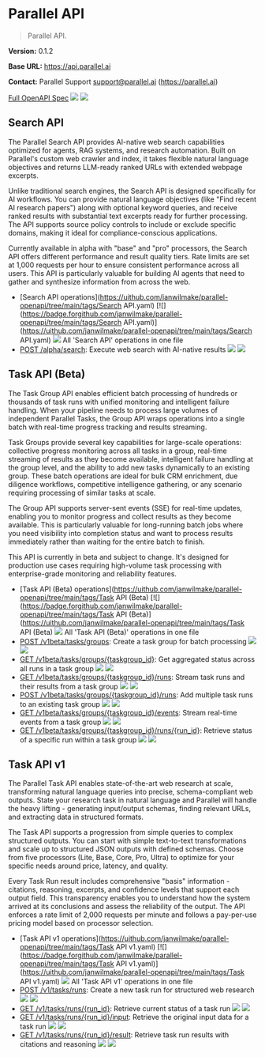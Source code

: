 # Parallel API

> Parallel API.

**Version:** 0.1.2

**Base URL:** https://api.parallel.ai

**Contact:** Parallel Support <support@parallel.ai> (https://parallel.ai)

[Full OpenAPI Spec](https://uithub.com/janwilmake/parallel-openapi/tree/main/openapi.yaml)
[![](https://badge.forgithub.com/janwilmake/parallel-openapi/tree/main/openapi.yaml)](https://uithub.com/janwilmake/parallel-openapi/tree/main/openapi.yaml) [![](https://b.lmpify.com/Ask_AI)](https://letmeprompt.com/?q=https%3A%2F%2Fuithub.com%2Fjanwilmake%2Fparallel-openapi%2Ftree%2Fmain%2Fopenapi.yaml%20%0A%0AYour%20Prompt....)

## Search API

The Parallel Search API provides AI-native web search capabilities optimized for agents, RAG systems, and research automation. Built on Parallel's custom web crawler and index, it takes flexible natural language objectives and returns LLM-ready ranked URLs with extended webpage excerpts.

Unlike traditional search engines, the Search API is designed specifically for AI workflows. You can provide natural language objectives (like "Find recent AI research papers") along with optional keyword queries, and receive ranked results with substantial text excerpts ready for further processing. The API supports source policy controls to include or exclude specific domains, making it ideal for compliance-conscious applications.

Currently available in alpha with "base" and "pro" processors, the Search API offers different performance and result quality tiers. Rate limits are set at 1,000 requests per hour to ensure consistent performance across all users. This API is particularly valuable for building AI agents that need to gather and synthesize information from across the web.

- [Search API operations](https://uithub.com/janwilmake/parallel-openapi/tree/main/tags/Search API.yaml)
[![](https://badge.forgithub.com/janwilmake/parallel-openapi/tree/main/tags/Search API.yaml)](https://uithub.com/janwilmake/parallel-openapi/tree/main/tags/Search API.yaml) [![](https://b.lmpify.com/Ask_AI)](https://letmeprompt.com/?q=https%3A%2F%2Fuithub.com%2Fjanwilmake%2Fparallel-openapi%2Ftree%2Fmain%2Ftags%2FSearch%20API.yaml%20%0A%0AYour%20Prompt....) All 'Search API' operations in one file
- [POST /alpha/search](https://uithub.com/janwilmake/parallel-openapi/tree/main/operations/web_search_alpha_search_post.yaml): Execute web search with AI-native results
[![](https://badge.forgithub.com/janwilmake/parallel-openapi/tree/main/operations/web_search_alpha_search_post.yaml)](https://uithub.com/janwilmake/parallel-openapi/tree/main/operations/web_search_alpha_search_post.yaml) [![](https://b.lmpify.com/Ask_AI)](https://letmeprompt.com/?q=https%3A%2F%2Fuithub.com%2Fjanwilmake%2Fparallel-openapi%2Ftree%2Fmain%2Foperations%2Fweb_search_alpha_search_post.yaml%20%0A%0AYour%20Prompt....)

## Task API (Beta)

The Task Group API enables efficient batch processing of hundreds or thousands of task runs with unified monitoring and intelligent failure handling. When your pipeline needs to process large volumes of independent Parallel Tasks, the Group API wraps operations into a single batch with real-time progress tracking and results streaming.

Task Groups provide several key capabilities for large-scale operations: collective progress monitoring across all tasks in a group, real-time streaming of results as they become available, intelligent failure handling at the group level, and the ability to add new tasks dynamically to an existing group. These batch operations are ideal for bulk CRM enrichment, due diligence workflows, competitive intelligence gathering, or any scenario requiring processing of similar tasks at scale.

The Group API supports server-sent events (SSE) for real-time updates, enabling you to monitor progress and collect results as they become available. This is particularly valuable for long-running batch jobs where you need visibility into completion status and want to process results immediately rather than waiting for the entire batch to finish.

This API is currently in beta and subject to change. It's designed for production use cases requiring high-volume task processing with enterprise-grade monitoring and reliability features.

- [Task API (Beta) operations](https://uithub.com/janwilmake/parallel-openapi/tree/main/tags/Task API (Beta)
[![](https://badge.forgithub.com/janwilmake/parallel-openapi/tree/main/tags/Task API (Beta)](https://uithub.com/janwilmake/parallel-openapi/tree/main/tags/Task API (Beta) [![](https://b.lmpify.com/Ask_AI)](https://letmeprompt.com/?q=https%3A%2F%2Fuithub.com%2Fjanwilmake%2Fparallel-openapi%2Ftree%2Fmain%2Ftags%2FTask%20API%20(Beta%20%0A%0AYour%20Prompt....).yaml) All 'Task API (Beta)' operations in one file
- [POST /v1beta/tasks/groups](https://uithub.com/janwilmake/parallel-openapi/tree/main/operations/tasks_taskgroups_post_v1beta_tasks_groups_post.yaml): Create a task group for batch processing
[![](https://badge.forgithub.com/janwilmake/parallel-openapi/tree/main/operations/tasks_taskgroups_post_v1beta_tasks_groups_post.yaml)](https://uithub.com/janwilmake/parallel-openapi/tree/main/operations/tasks_taskgroups_post_v1beta_tasks_groups_post.yaml) [![](https://b.lmpify.com/Ask_AI)](https://letmeprompt.com/?q=https%3A%2F%2Fuithub.com%2Fjanwilmake%2Fparallel-openapi%2Ftree%2Fmain%2Foperations%2Ftasks_taskgroups_post_v1beta_tasks_groups_post.yaml%20%0A%0AYour%20Prompt....)
- [GET /v1beta/tasks/groups/{taskgroup_id}](https://uithub.com/janwilmake/parallel-openapi/tree/main/operations/tasks_taskgroups_get_v1beta_tasks_groups__taskgroup_id__get.yaml): Get aggregated status across all runs in a task group
[![](https://badge.forgithub.com/janwilmake/parallel-openapi/tree/main/operations/tasks_taskgroups_get_v1beta_tasks_groups__taskgroup_id__get.yaml)](https://uithub.com/janwilmake/parallel-openapi/tree/main/operations/tasks_taskgroups_get_v1beta_tasks_groups__taskgroup_id__get.yaml) [![](https://b.lmpify.com/Ask_AI)](https://letmeprompt.com/?q=https%3A%2F%2Fuithub.com%2Fjanwilmake%2Fparallel-openapi%2Ftree%2Fmain%2Foperations%2Ftasks_taskgroups_get_v1beta_tasks_groups__taskgroup_id__get.yaml%20%0A%0AYour%20Prompt....)
- [GET /v1beta/tasks/groups/{taskgroup_id}/runs](https://uithub.com/janwilmake/parallel-openapi/tree/main/operations/tasks_taskgroups_runs_get_v1beta_tasks_groups__taskgroup_id__runs_get.yaml): Stream task runs and their results from a task group
[![](https://badge.forgithub.com/janwilmake/parallel-openapi/tree/main/operations/tasks_taskgroups_runs_get_v1beta_tasks_groups__taskgroup_id__runs_get.yaml)](https://uithub.com/janwilmake/parallel-openapi/tree/main/operations/tasks_taskgroups_runs_get_v1beta_tasks_groups__taskgroup_id__runs_get.yaml) [![](https://b.lmpify.com/Ask_AI)](https://letmeprompt.com/?q=https%3A%2F%2Fuithub.com%2Fjanwilmake%2Fparallel-openapi%2Ftree%2Fmain%2Foperations%2Ftasks_taskgroups_runs_get_v1beta_tasks_groups__taskgroup_id__runs_get.yaml%20%0A%0AYour%20Prompt....)
- [POST /v1beta/tasks/groups/{taskgroup_id}/runs](https://uithub.com/janwilmake/parallel-openapi/tree/main/operations/tasks_taskgroups_runs_post_v1beta_tasks_groups__taskgroup_id__runs_post.yaml): Add multiple task runs to an existing task group
[![](https://badge.forgithub.com/janwilmake/parallel-openapi/tree/main/operations/tasks_taskgroups_runs_post_v1beta_tasks_groups__taskgroup_id__runs_post.yaml)](https://uithub.com/janwilmake/parallel-openapi/tree/main/operations/tasks_taskgroups_runs_post_v1beta_tasks_groups__taskgroup_id__runs_post.yaml) [![](https://b.lmpify.com/Ask_AI)](https://letmeprompt.com/?q=https%3A%2F%2Fuithub.com%2Fjanwilmake%2Fparallel-openapi%2Ftree%2Fmain%2Foperations%2Ftasks_taskgroups_runs_post_v1beta_tasks_groups__taskgroup_id__runs_post.yaml%20%0A%0AYour%20Prompt....)
- [GET /v1beta/tasks/groups/{taskgroup_id}/events](https://uithub.com/janwilmake/parallel-openapi/tree/main/operations/tasks_sessions_events_get_v1beta_tasks_groups__taskgroup_id__events_get.yaml): Stream real-time events from a task group
[![](https://badge.forgithub.com/janwilmake/parallel-openapi/tree/main/operations/tasks_sessions_events_get_v1beta_tasks_groups__taskgroup_id__events_get.yaml)](https://uithub.com/janwilmake/parallel-openapi/tree/main/operations/tasks_sessions_events_get_v1beta_tasks_groups__taskgroup_id__events_get.yaml) [![](https://b.lmpify.com/Ask_AI)](https://letmeprompt.com/?q=https%3A%2F%2Fuithub.com%2Fjanwilmake%2Fparallel-openapi%2Ftree%2Fmain%2Foperations%2Ftasks_sessions_events_get_v1beta_tasks_groups__taskgroup_id__events_get.yaml%20%0A%0AYour%20Prompt....)
- [GET /v1beta/tasks/groups/{taskgroup_id}/runs/{run_id}](https://uithub.com/janwilmake/parallel-openapi/tree/main/operations/tasks_taskgroups_runs_id_get_v1beta_tasks_groups__taskgroup_id__runs__run_id__get.yaml): Retrieve status of a specific run within a task group
[![](https://badge.forgithub.com/janwilmake/parallel-openapi/tree/main/operations/tasks_taskgroups_runs_id_get_v1beta_tasks_groups__taskgroup_id__runs__run_id__get.yaml)](https://uithub.com/janwilmake/parallel-openapi/tree/main/operations/tasks_taskgroups_runs_id_get_v1beta_tasks_groups__taskgroup_id__runs__run_id__get.yaml) [![](https://b.lmpify.com/Ask_AI)](https://letmeprompt.com/?q=https%3A%2F%2Fuithub.com%2Fjanwilmake%2Fparallel-openapi%2Ftree%2Fmain%2Foperations%2Ftasks_taskgroups_runs_id_get_v1beta_tasks_groups__taskgroup_id__runs__run_id__get.yaml%20%0A%0AYour%20Prompt....)

## Task API v1

The Parallel Task API enables state-of-the-art web research at scale, transforming natural language queries into precise, schema-compliant web outputs. State your research task in natural language and Parallel will handle the heavy lifting - generating input/output schemas, finding relevant URLs, and extracting data in structured formats.

The Task API supports a progression from simple queries to complex structured outputs. You can start with simple text-to-text transformations and scale up to structured JSON outputs with defined schemas. Choose from five processors (Lite, Base, Core, Pro, Ultra) to optimize for your specific needs around price, latency, and quality.

Every Task Run result includes comprehensive "basis" information - citations, reasoning, excerpts, and confidence levels that support each output field. This transparency enables you to understand how the system arrived at its conclusions and assess the reliability of the output. The API enforces a rate limit of 2,000 requests per minute and follows a pay-per-use pricing model based on processor selection.

- [Task API v1 operations](https://uithub.com/janwilmake/parallel-openapi/tree/main/tags/Task API v1.yaml)
[![](https://badge.forgithub.com/janwilmake/parallel-openapi/tree/main/tags/Task API v1.yaml)](https://uithub.com/janwilmake/parallel-openapi/tree/main/tags/Task API v1.yaml) [![](https://b.lmpify.com/Ask_AI)](https://letmeprompt.com/?q=https%3A%2F%2Fuithub.com%2Fjanwilmake%2Fparallel-openapi%2Ftree%2Fmain%2Ftags%2FTask%20API%20v1.yaml%20%0A%0AYour%20Prompt....) All 'Task API v1' operations in one file
- [POST /v1/tasks/runs](https://uithub.com/janwilmake/parallel-openapi/tree/main/operations/tasks_runs_post_v1_tasks_runs_post.yaml): Create a new task run for structured web research
[![](https://badge.forgithub.com/janwilmake/parallel-openapi/tree/main/operations/tasks_runs_post_v1_tasks_runs_post.yaml)](https://uithub.com/janwilmake/parallel-openapi/tree/main/operations/tasks_runs_post_v1_tasks_runs_post.yaml) [![](https://b.lmpify.com/Ask_AI)](https://letmeprompt.com/?q=https%3A%2F%2Fuithub.com%2Fjanwilmake%2Fparallel-openapi%2Ftree%2Fmain%2Foperations%2Ftasks_runs_post_v1_tasks_runs_post.yaml%20%0A%0AYour%20Prompt....)
- [GET /v1/tasks/runs/{run_id}](https://uithub.com/janwilmake/parallel-openapi/tree/main/operations/tasks_runs_get_v1_tasks_runs__run_id__get.yaml): Retrieve current status of a task run
[![](https://badge.forgithub.com/janwilmake/parallel-openapi/tree/main/operations/tasks_runs_get_v1_tasks_runs__run_id__get.yaml)](https://uithub.com/janwilmake/parallel-openapi/tree/main/operations/tasks_runs_get_v1_tasks_runs__run_id__get.yaml) [![](https://b.lmpify.com/Ask_AI)](https://letmeprompt.com/?q=https%3A%2F%2Fuithub.com%2Fjanwilmake%2Fparallel-openapi%2Ftree%2Fmain%2Foperations%2Ftasks_runs_get_v1_tasks_runs__run_id__get.yaml%20%0A%0AYour%20Prompt....)
- [GET /v1/tasks/runs/{run_id}/input](https://uithub.com/janwilmake/parallel-openapi/tree/main/operations/tasks_runs_input_get_v1_tasks_runs__run_id__input_get.yaml): Retrieve the original input data for a task run
[![](https://badge.forgithub.com/janwilmake/parallel-openapi/tree/main/operations/tasks_runs_input_get_v1_tasks_runs__run_id__input_get.yaml)](https://uithub.com/janwilmake/parallel-openapi/tree/main/operations/tasks_runs_input_get_v1_tasks_runs__run_id__input_get.yaml) [![](https://b.lmpify.com/Ask_AI)](https://letmeprompt.com/?q=https%3A%2F%2Fuithub.com%2Fjanwilmake%2Fparallel-openapi%2Ftree%2Fmain%2Foperations%2Ftasks_runs_input_get_v1_tasks_runs__run_id__input_get.yaml%20%0A%0AYour%20Prompt....)
- [GET /v1/tasks/runs/{run_id}/result](https://uithub.com/janwilmake/parallel-openapi/tree/main/operations/tasks_runs_result_get_v1_tasks_runs__run_id__result_get.yaml): Retrieve task run results with citations and reasoning
[![](https://badge.forgithub.com/janwilmake/parallel-openapi/tree/main/operations/tasks_runs_result_get_v1_tasks_runs__run_id__result_get.yaml)](https://uithub.com/janwilmake/parallel-openapi/tree/main/operations/tasks_runs_result_get_v1_tasks_runs__run_id__result_get.yaml) [![](https://b.lmpify.com/Ask_AI)](https://letmeprompt.com/?q=https%3A%2F%2Fuithub.com%2Fjanwilmake%2Fparallel-openapi%2Ftree%2Fmain%2Foperations%2Ftasks_runs_result_get_v1_tasks_runs__run_id__result_get.yaml%20%0A%0AYour%20Prompt....)

